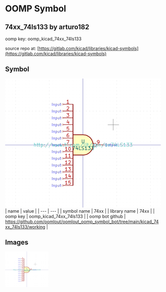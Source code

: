 # OOMP Symbol  
## 74xx_74ls133  by arturo182  
  
oomp key: oomp_kicad_74xx_74ls133  
  
source repo at: [https://gitlab.com/kicad/libraries/kicad-symbols](https://gitlab.com/kicad/libraries/kicad-symbols)  
## Symbol  
  
[![working.png](working_600.png)](working.png)  
| name | value | 
| --- | --- | 
| symbol name | 74xx | 
| library name | 74xx | 
| oomp key | oomp_kicad_74xx_74ls133 | 
| oomp bot github | https://github.com/oomlout/oomlout_oomp_symbol_bot/tree/main/kicad_74xx_74ls133/working | 
## Images  
  
[![working.png](working_140.png)](working.png)  
